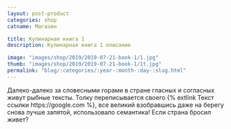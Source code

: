 ```yaml
---
layout: post-product
categories: shop
catname: Магазин

title: Кулинарная книга 1
description: Кулинарная книга 1 описание

image: "images/shop/2019/2019-07-21-book-1/1.jpg"
thumb: "images/shop/2019/2019-07-21-book-1/1t.jpg"
permalink: "blog/:categories/:year-:month-:day-:slug.html"
---
```

<p>
	Далеко-далеко за словесными горами в стране гласных и согласных живут рыбные тексты. 
	Толку переписывается своего {% extlink Текст ссылки https://google.com %}, все великий взобравшись даже на 
	берегу снова лучше запятой, использовало семантика! Если страна бросил живет?
</p>